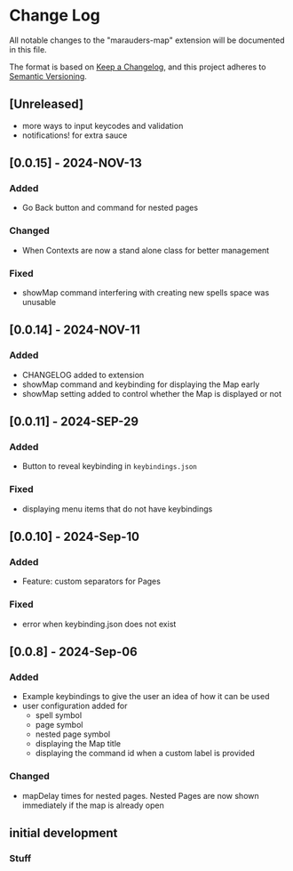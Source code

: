 # Change Log

All notable changes to the "marauders-map" extension will be documented in this file.

The format is based on [Keep a Changelog](https://keepachangelog.com/en/1.1.0/),
and this project adheres to [Semantic Versioning](https://semver.org/spec/v2.0.0.html).

## [Unreleased]
   - more ways to input keycodes and validation
   - notifications! for extra sauce

## [0.0.15] - 2024-NOV-13

### Added
   - Go Back button and command for nested pages
### Changed
   - When Contexts are now a stand alone class for better management
### Fixed
   - showMap command interfering with creating new spells space was unusable


## [0.0.14] - 2024-NOV-11

### Added
   - CHANGELOG added to extension
   - showMap command and keybinding for displaying the Map early 
   - showMap setting added to control whether the Map is displayed or not

## [0.0.11] - 2024-SEP-29

### Added
   - Button to reveal keybinding in `keybindings.json`
### Fixed
   - displaying menu items that do not have keybindings

## [0.0.10] - 2024-Sep-10

### Added
   - Feature: custom separators for Pages
### Fixed
   - error when keybinding.json does not exist


## [0.0.8] - 2024-Sep-06

### Added 
   - Example keybindings to give the user an idea of how it can be used
   - user configuration added for
      - spell symbol
      - page symbol
      - nested page symbol
      - displaying the Map title
      - displaying the command id when a custom label is provided
### Changed  
   - mapDelay times for nested pages. Nested Pages are now shown immediately if the map is already open

## initial development

### Stuff
